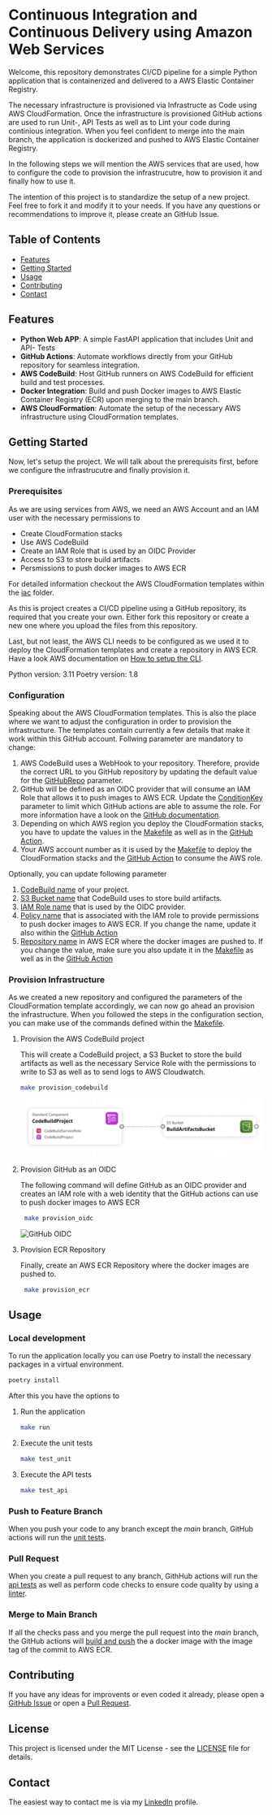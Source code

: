 # Continuous Integration and Continuous Delivery using Amazon Web Services

Welcome, this repository demonstrates CI/CD pipeline for a simple Python application that is containerized and delivered to a AWS Elastic Container Registry.

The necessary infrastructure is provisioned via Infrastructe as Code using AWS CloudFormation. Once the infrastructure is provisioned GitHub actions are used to run Unit-, API Tests as well as to Lint your code during continious integration. When you feel confident to merge into the main branch, the application is dockerized and pushed to AWS Elastic Container Registry.

In the following steps we will mention the AWS services that are used, how to configure the code to provision the infrastrucutre, how to provision it and finally how to use it.

The intention of this project is to standardize the setup of a new project. Feel free to fork it and modify it to your needs. If you have any questions or recommendations to improve it, please create an GitHub Issue.

## Table of Contents

- [Features](#features)
- [Getting Started](#getting-started)
- [Usage](#usage)
- [Contributing](#contributing)
- [Contact](#contact)

## Features

- **Python Web APP**: A simple FastAPI application that includes Unit and API- Tests
- **GitHub Actions**: Automate workflows directly from your GitHub repository for seamless integration.
- **AWS CodeBuild**: Host GitHub runners on AWS CodeBuild for efficient build and test processes.
- **Docker Integration**: Build and push Docker images to AWS Elastic Container Registry (ECR) upon merging to the main branch.
- **AWS CloudFormation**: Automate the setup of the necessary AWS infrastructure using CloudFormation templates.

## Getting Started

Now, let's setup the project. We will talk about the prerequisits first, before we configure the infrastrucutre and finally provision it.

### Prerequisites

As we are using services from AWS, we need an AWS Account and an IAM user with the necessary permissions to

- Create CloudFormation stacks
- Use AWS CodeBuild
- Create an IAM Role that is used by an OIDC Provider
- Access to S3 to store build artifacts
- Persmissions to push docker images to AWS ECR

For detailed information checkout the AWS CloudFormation templates within the [iac](iac) folder.

As this is project creates a CI/CD pipeline using a GitHub repository, its required that you create your own. Either fork this repository or create a new one where you upload the files from this repository.

Last, but not least, the AWS CLI needs to be configured as we used it to deploy the CloudFormation templates and create a repository in AWS ECR. Have a look AWS documentation on [How to setup the CLI](https://docs.aws.amazon.com/cli/latest/userguide/getting-started-quickstart.html).

Python version: 3.11
Poetry version: 1.8

### Configuration

Speaking about the AWS CloudFormation templates. This is also the place where we want to adjust the configuration in order to provision the infrastructure.
The templates contain currently a few details that make it work within this GitHub account. Follwing parameter are mandatory to change:

1. AWS CodeBuild uses a WebHook to your repository. Therefore, provide the correct URL to you GitHub repository by updating the default value for the [GitHubRepo](iac/codebuild_project.yml#L13) parameter.
2. GitHub will be defined as an OIDC provider that will consume an IAM Role that allows it to push images to AWS ECR. Update the [ConditionKey](iac/github_oidc.yml#L5) parameter to limit which GitHub actions are able to assume the role. For more information have a look on the [GitHub documentation](https://docs.github.com/en/actions/deployment/security-hardening-your-deployments/configuring-openid-connect-in-amazon-web-services).
3. Depending on which AWS region you deploy the CloudFormation stacks, you have to update the values in the [Makefile](Makefile#L4) as well as in the [GitHub Action](.github/workflows/build_and_push.yml#L9).
4. Your AWS account number as it is used by the [Makefile](Makefile#L5) to deploy the CloudFormation stacks and the [GitHub Action](.github/workflows/build_and_push.yml#L24) to consume the AWS role.

Optionally, you can update following parameter

1. [CodeBuild name](iac/codebuild_project.yml#L9) of your project.
2. [S3 Bucket name](iac/codebuild_project.yml#L5) that CodeBuild uses to store build artifacts.
3. [IAM Role name](iac/github_oidc.yml#L9) that is used by the OIDC provider.
4. [Policy name](iac/github_oidc.yml#L13) that is associated with the IAM role to provide permissions to push docker images to AWS ECR. If you change the name, update it also within the [GitHub Action](.github/workflows/build_and_push.yml#L24)
5. [Repository name](iac/ecr_repository.yml#L6) in AWS ECR where the docker images are pushed to. If you change the value, make sure you also update it in the [Makefile](Makefile#L2) as well as in the [GitHub Action](.github/workflows/build_and_push.yml#L32)

### Provision Infrastructure

As we created a new repository and configured the parameters of the CloudFormation template accordingly, we can now go ahead an provision the infrastructure. When you followed the steps in the configuration section, you can make use of the commands defined within the [Makefile](Makefile).

1. Provision the AWS CodeBuild project

    This will create a CodeBuild project, a S3 Bucket to store the build artifacts as well as the necessary Service Role with the permissions to write to S3 as well as to send logs to AWS Cloudwatch.

    ```bash
    make provision_codebuild
    ```

    ![AWS CodeBuild project](docs/codebuild_project.png)

2. Provision GitHub as an OIDC

    The following command will define GitHub as an OIDC provider and creates an IAM role with a web identity that the GitHub actions can use to push docker images to AWS ECR

   ```bash
    make provision_oidc
    ```

    ![GitHub OIDC](docs/github_oidc.png)

3. Provision ECR Repository
  
    Finally, create an AWS ECR Repository where the docker images are pushed to.

   ```bash
    make provision_ecr
    ```

## Usage

### Local development

To run the application locally you can use Poetry to install the necessary packages in a virtual environment.

```bash
poetry install
```

After this you have the options to

1. Run the application

    ```bash
    make run
    ```

2. Execute the unit tests

    ```bash
    make test_unit
    ```

3. Execute the API tests

    ```bash
    make test_api
    ```

### Push to Feature Branch

When you push your code to any branch except the *main* branch, GitHub actions will run the [unit tests](.github/workflows/test_unit.yml).

### Pull Request

When you create a pull request to any branch, GithHub actions will run the [api tests](.github/workflows/test_api.yml) as well as perform code checks to ensure code quality by using a [linter](.github/workflows/super_linter.yml).

### Merge to Main Branch

If all the checks pass and you merge the pull request into the *main* branch, the GitHub actions will [build and push](.github/workflows/build_and_push.yml) the a docker image with the image tag of the commit to AWS ECR.

## Contributing

If you have any ideas for improvents or even coded it already, please open a [GitHub Issue](issues) or open a [Pull Request](pulls).

## License

This project is licensed under the MIT License - see the [LICENSE](LICENSE) file for details.

## Contact

The easiest way to contact me is via my [LinkedIn](https://www.linkedin.com/in/christian-dienbauer/) profile.
